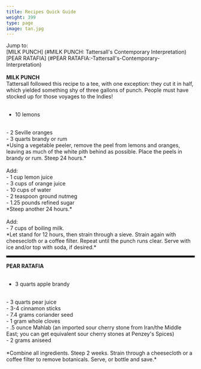 ```yaml
---
title: Recipes Quick Guide
weight: 399
type: page
image: tan.jpg
---
```


Jump to:
<br>
[MILK PUNCH] (#MILK PUNCH: Tattersall's Contemporary Interpretation)
<br>
[PEAR RATAFIA] (#PEAR RATAFIA:-Tattersall's-Contemporary-Interpretation)
<br>
<br>
**MILK PUNCH**
<br>
Tattersall followed this recipe to a tee, with one exception: they cut it in half, which yielded something shy of three gallons of punch. People must have stocked up for those voyages to the Indies!
<br>
<br>
- 10 lemons
<br>
- 2 Seville oranges
<br>
- 3 quarts brandy or rum
<br>
*Using a vegetable peeler, remove the peel from lemons and oranges, leaving as much of the white pith behind as possible. Place the peels in brandy or rum. Steep 24 hours.*
<br>
<br>
Add:
<br>
- 1 cup lemon juice
<br>
- 3 cups of orange juice
<br>
- 10 cups of water
<br>
- 2 teaspoon ground nutmeg
<br>
- 1.25 pounds refined sugar
<br>
*Steep another 24 hours.*
<br>
<br>
Add:
<br>
- 7 cups of boiling milk.
<br>
*Let stand for 12 hours, then strain through a sieve.
Strain again with cheesecloth or a coffee filter.
Repeat until the punch runs clear. Serve with ice and/or top with soda, if desired.*

<hr style="border: 2px solid black;" />

**PEAR RATAFIA**
<br>
<br>
- 3 quarts apple brandy
<br>
- 3 quarts pear juice
<br>
- 3-4 cinnamon sticks
<br>
- 7.4 grams coriander seed
<br>
- 1 gram whole cloves
<br>
- .5 ounce Mahlab (an imported sour cherry stone from Iran/the Middle East; you can get equivalent sour cherry stones at Penzey's Spices)
<br>
- 2 grams aniseed
<br>
<br>
*Combine all ingredients. Steep 2 weeks. Strain through a cheesecloth or a coffee filter to remove botanicals. Serve, or bottle and save.*
